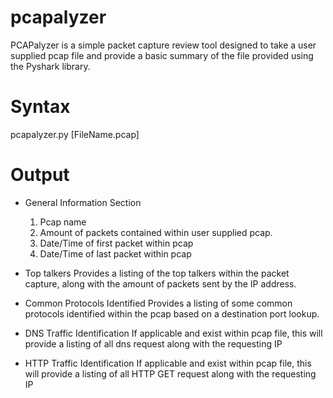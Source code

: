 # pcapalyzer

PCAPalyzer is a simple packet capture review tool designed to take a user supplied pcap file and provide a basic summary of the file provided using the Pyshark library. 


# Syntax

pcapalyzer.py [FileName.pcap]

# Output
- General Information Section
  1. Pcap name
  2. Amount of packets contained within user supplied pcap.
  3. Date/Time of first packet within pcap
  4. Date/Time of last packet within pcap
  
- Top talkers
  Provides a listing of the top talkers within the packet capture, along with the amount of packets sent by the IP address.
 
- Common Protocols Identified
  Provides a listing of some common protocols identified within the pcap based on a destination port lookup.
  
- DNS Traffic Identification
  If applicable and exist within pcap file, this will provide a listing of all dns request along with the requesting IP

- HTTP Traffic Identification
  If applicable and exist within pcap file, this will provide a listing of all HTTP GET request along with the requesting IP

  


